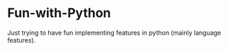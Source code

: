# Fun-with-Python
Just trying to have fun implementing features in python (mainly language features).
